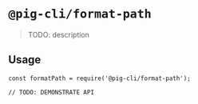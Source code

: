 # `@pig-cli/format-path`

> TODO: description

## Usage

```
const formatPath = require('@pig-cli/format-path');

// TODO: DEMONSTRATE API
```
